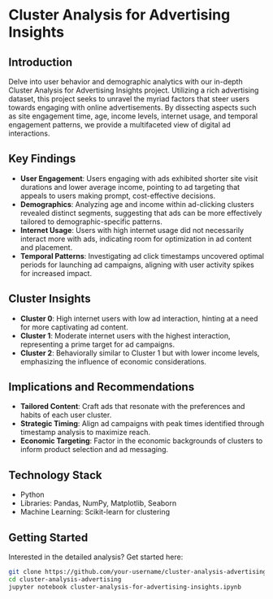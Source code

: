 # Cluster Analysis for Advertising Insights

## Introduction

Delve into user behavior and demographic analytics with our in-depth Cluster Analysis for Advertising Insights project. Utilizing a rich advertising dataset, this project seeks to unravel the myriad factors that steer users towards engaging with online advertisements. By dissecting aspects such as site engagement time, age, income levels, internet usage, and temporal engagement patterns, we provide a multifaceted view of digital ad interactions.

## Key Findings

- **User Engagement**: Users engaging with ads exhibited shorter site visit durations and lower average income, pointing to ad targeting that appeals to users making prompt, cost-effective decisions.
- **Demographics**: Analyzing age and income within ad-clicking clusters revealed distinct segments, suggesting that ads can be more effectively tailored to demographic-specific patterns.
- **Internet Usage**: Users with high internet usage did not necessarily interact more with ads, indicating room for optimization in ad content and placement.
- **Temporal Patterns**: Investigating ad click timestamps uncovered optimal periods for launching ad campaigns, aligning with user activity spikes for increased impact.

## Cluster Insights

- **Cluster 0**: High internet users with low ad interaction, hinting at a need for more captivating ad content.
- **Cluster 1**: Moderate internet users with the highest interaction, representing a prime target for ad campaigns.
- **Cluster 2**: Behaviorally similar to Cluster 1 but with lower income levels, emphasizing the influence of economic considerations.

## Implications and Recommendations

- **Tailored Content**: Craft ads that resonate with the preferences and habits of each user cluster.
- **Strategic Timing**: Align ad campaigns with peak times identified through timestamp analysis to maximize reach.
- **Economic Targeting**: Factor in the economic backgrounds of clusters to inform product selection and ad messaging.

## Technology Stack

- Python
- Libraries: Pandas, NumPy, Matplotlib, Seaborn
- Machine Learning: Scikit-learn for clustering

## Getting Started

Interested in the detailed analysis? Get started here:

```bash
git clone https://github.com/your-username/cluster-analysis-advertising.git
cd cluster-analysis-advertising
jupyter notebook cluster-analysis-for-advertising-insights.ipynb
